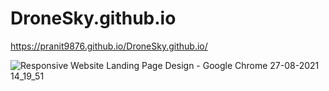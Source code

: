 # DroneSky.github.io
https://pranit9876.github.io/DroneSky.github.io/

![Responsive Website Landing Page Design - Google Chrome 27-08-2021 14_19_51](https://user-images.githubusercontent.com/87072216/132983527-978f28c8-a94d-4498-89b7-6e60b3cb5c48.png)
